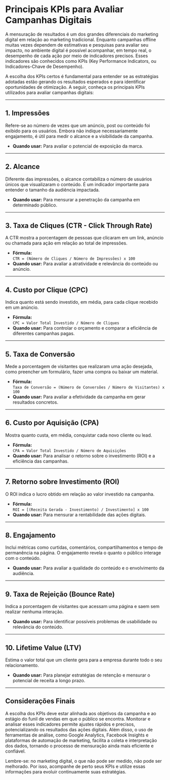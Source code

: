 
# Principais KPIs para Avaliar Campanhas Digitais

A mensuração de resultados é um dos grandes diferenciais do marketing digital em relação ao marketing tradicional. Enquanto campanhas offline muitas vezes dependem de estimativas e pesquisas para avaliar seu impacto, no ambiente digital é possível acompanhar, em tempo real, o desempenho de cada ação por meio de indicadores precisos. Esses indicadores são conhecidos como KPIs (Key Performance Indicators, ou Indicadores-Chave de Desempenho).

A escolha dos KPIs certos é fundamental para entender se as estratégias adotadas estão gerando os resultados esperados e para identificar oportunidades de otimização. A seguir, conheça os principais KPIs utilizados para avaliar campanhas digitais:

---

## 1. **Impressões**

Refere-se ao número de vezes que um anúncio, post ou conteúdo foi exibido para os usuários. Embora não indique necessariamente engajamento, é útil para medir o alcance e a visibilidade da campanha.

- **Quando usar:** Para avaliar o potencial de exposição da marca.

---

## 2. **Alcance**

Diferente das impressões, o alcance contabiliza o número de usuários únicos que visualizaram o conteúdo. É um indicador importante para entender o tamanho da audiência impactada.

- **Quando usar:** Para mensurar a penetração da campanha em determinado público.

---

## 3. **Taxa de Cliques (CTR - Click Through Rate)**

A CTR mostra a porcentagem de pessoas que clicaram em um link, anúncio ou chamada para ação em relação ao total de impressões.

- **Fórmula:**  
  `CTR = (Número de Cliques / Número de Impressões) x 100`
- **Quando usar:** Para avaliar a atratividade e relevância do conteúdo ou anúncio.

---

## 4. **Custo por Clique (CPC)**

Indica quanto está sendo investido, em média, para cada clique recebido em um anúncio.

- **Fórmula:**  
  `CPC = Valor Total Investido / Número de Cliques`
- **Quando usar:** Para controlar o orçamento e comparar a eficiência de diferentes campanhas pagas.

---

## 5. **Taxa de Conversão**

Mede a porcentagem de visitantes que realizaram uma ação desejada, como preencher um formulário, fazer uma compra ou baixar um material.

- **Fórmula:**  
  `Taxa de Conversão = (Número de Conversões / Número de Visitantes) x 100`
- **Quando usar:** Para avaliar a efetividade da campanha em gerar resultados concretos.

---

## 6. **Custo por Aquisição (CPA)**

Mostra quanto custa, em média, conquistar cada novo cliente ou lead.

- **Fórmula:**  
  `CPA = Valor Total Investido / Número de Aquisições`
- **Quando usar:** Para analisar o retorno sobre o investimento (ROI) e a eficiência das campanhas.

---

## 7. **Retorno sobre Investimento (ROI)**

O ROI indica o lucro obtido em relação ao valor investido na campanha.

- **Fórmula:**  
  `ROI = [(Receita Gerada - Investimento) / Investimento] x 100`
- **Quando usar:** Para mensurar a rentabilidade das ações digitais.

---

## 8. **Engajamento**

Inclui métricas como curtidas, comentários, compartilhamentos e tempo de permanência na página. O engajamento revela o quanto o público interage com o conteúdo.

- **Quando usar:** Para avaliar a qualidade do conteúdo e o envolvimento da audiência.

---

## 9. **Taxa de Rejeição (Bounce Rate)**

Indica a porcentagem de visitantes que acessam uma página e saem sem realizar nenhuma interação.

- **Quando usar:** Para identificar possíveis problemas de usabilidade ou relevância do conteúdo.

---

## 10. **Lifetime Value (LTV)**

Estima o valor total que um cliente gera para a empresa durante todo o seu relacionamento.

- **Quando usar:** Para planejar estratégias de retenção e mensurar o potencial de receita a longo prazo.

---

## Considerações Finais

A escolha dos KPIs deve estar alinhada aos objetivos da campanha e ao estágio do funil de vendas em que o público se encontra. Monitorar e analisar esses indicadores permite ajustes rápidos e precisos, potencializando os resultados das ações digitais. Além disso, o uso de ferramentas de análise, como Google Analytics, Facebook Insights e plataformas de automação de marketing, facilita a coleta e interpretação dos dados, tornando o processo de mensuração ainda mais eficiente e confiável.

Lembre-se: no marketing digital, o que não pode ser medido, não pode ser melhorado. Por isso, acompanhe de perto seus KPIs e utilize essas informações para evoluir continuamente suas estratégias.
```